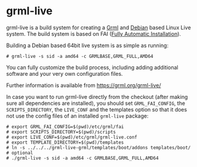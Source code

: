 grml-live
=========

grml-live is a build system for creating a
[Grml](https://grml.org/) and [Debian](https://www.debian.org/)
based Linux Live system. The build system is based on FAI ([Fully
Automatic Installation](https://fai-project.org/)).

Building a Debian based 64bit live system is as simple as running:

    # grml-live -s sid -a amd64 -c GRMLBASE,GRML_FULL,AMD64

You can fully customize the build process, including adding
additional software and your very own configuration files.

Further information is available from https://grml.org/grml-live/

In case you want to run grml-live directly from the checkout
(after making sure all dependencies are installed), you should
set `GRML_FAI_CONFIG`, the `SCRIPTS_DIRECTORY`, the `LIVE_CONF`
and the templates option so that it does not use the config files
of an installed `grml-live` package:

    # export GRML_FAI_CONFIG=$(pwd)/etc/grml/fai
    # export SCRIPTS_DIRECTORY=$(pwd)/scripts
    # export LIVE_CONF=$(pwd)/etc/grml/grml-live.conf
    # export TEMPLATE_DIRECTORY=$(pwd)/templates
    # ln -s ../../../grml-live-grml/templates/boot/addons templates/boot/  # optional
    # ./grml-live -s sid -a amd64 -c GRMLBASE,GRML_FULL,AMD64
